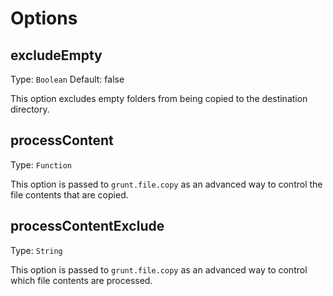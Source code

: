 # Options

## excludeEmpty
Type: `Boolean`
Default: false

This option excludes empty folders from being copied to the destination directory.

## processContent
Type: `Function`

This option is passed to `grunt.file.copy` as an advanced way to control the file contents that are copied.

## processContentExclude
Type: `String`

This option is passed to `grunt.file.copy` as an advanced way to control which file contents are processed.
